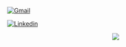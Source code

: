 [![Gmail](https://skillicons.dev/icons?i=gmail&theme=light)](https://google.com)

[![Linkedin](https://skillicons.dev/icons?i=linkedin&theme=light)](https://google.com)

<p align="center">
    <img src="https://ibb.co/2YXtTZ6" />
</p>